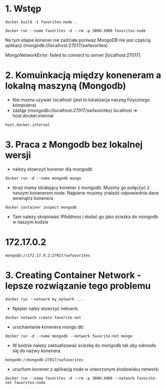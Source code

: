 # 1. Wstęp

```
docker build -t favorites-node .
```

```
docker run --name favorites -d --rm -p 3000:3000 favorites-node
```

Na tym etapie konener nie zadziała poniwaz MongoDB nie jest częścią aplikacji (mongodb://localhost:27017/swfavorites)

MongoNetworkError: failed to connect to server [localhost:27017]

# 2. Komuinkacją między koneneram a lokalną maszyną (Mongodb)

- Nie mozna uzywać localhost (jest to lokalizacja naszeg fizycznego komputera)
- zastąp (mongodb://localhost:27017/swfavorites) localhost => host.docker.internal

```
host.docker.internal
```

# 3. Praca z Mongodb bez lokalnej wersji

- nalezy stowrzyć konener dla mongodb

```
docker run -d --name mongodb mongo
```

- teraz mamy działający konener z mongodb. Musimy go połączyć z naszym konenerem node. Najpierw musimy znaleźć odpowiednie dane wewnątrz konenera

```
docker container inspect mongodb
```

- Tam nalezy skopiować IPAddress i dodać go jako ściezka do mongodb w naszym kodzie

# 172.17.0.2

```
mongodb://172.17.0.2:27017/swfavorites
```

# 3. Creating Container Network - lepsze rozwiązanie tego problemu

```
docker run --network my_network ...
```

- Njepier naley stowrzyć netowrk:

```
docker network create favorite-net
```

- uruchamianie konenera mongo db:

```
docker run -d --name mongodb --network favorite-net mongo
```

- W kodzie nalezy zaktualizować ściezkę do mongodb tak aby odnosiła się do nazwy konenera.

```
mongodb://mongodb:27017/swfavorites
```

- uruchom konener z aplikacją node w utworzonym środowisku network:

```
docker run --name favorites -d --rm -p 3000:3000 --network favorite-net favorites-node
```

